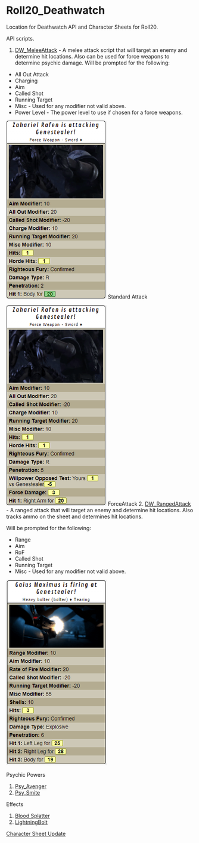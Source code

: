 # Roll20_Deathwatch

Location for Deathwatch API and Character Sheets for Roll20.

API scripts.

1. [DW_MeleeAttack](scripts/DW_MeleeAttack.js) - A melee attack script that will target an enemy and determine hit locations.   Also can be used for force weapons to determine psychic damage.
Will be prompted for the following:

* All Out Attack
* Charging
* Aim
* Called Shot
* Running Target
* Misc - Used for any modifier not valid above.
* Power Level - The power level to use if chosen for a force weapons.

![melee](docs/melee.png)
Standard Attack

![melee-force](docs/melee-force.png)
ForceAttack
2. [DW_RangedAttack](scripts/DW_RangedAttack.js) - A ranged attack that will target an enemy and determine hit locations.  Also tracks ammo on the sheet and determines hit locations.

Will be prompted for the following:

* Range
* Aim
* RoF
* Called Shot
* Running Target
* Misc - Used for any modifier not valid above.

![ranged](docs\ranged.png)

Psychic Powers

1. [Psy_Avenger](docs/psyavenger.md)
2. [Psy_Smite](docs/psysmite.md)

Effects

1. [Blood Splatter](docs/blood_splatter.md)
2. [LightningBolt](docs/lightningbolt.md)

[Character Sheet Update](docs/charactersheet.md)
